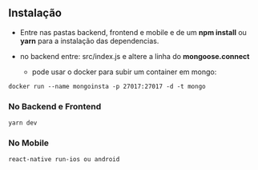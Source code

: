 ## Instalação

- Entre nas pastas backend, frontend e mobile e de um **npm install** ou **yarn** para a instalação das dependencias.

- no backend entre: src/index.js e altere a linha do **mongoose.connect**
  - pode usar o docker para subir um container em mongo:

```
docker run --name mongoinsta -p 27017:27017 -d -t mongo
```

### No Backend e Frontend

```
yarn dev
```

### No Mobile

```
react-native run-ios ou android
```

<img src="" />
